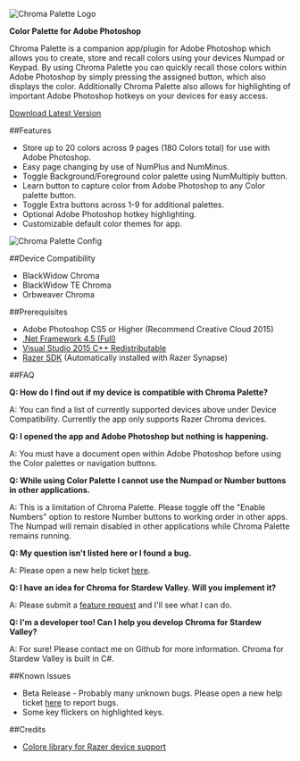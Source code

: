 ![Chroma Palette Logo](http://thejourneynetwork.net/chromapalette/chromapalette_md.png)

**Color Palette for Adobe Photoshop**

Chroma Palette is a companion app/plugin for Adobe Photoshop which allows you to create, store and recall colors using your devices Numpad or Keypad. By using Chroma Palette you can quickly recall those colors within Adobe Photoshop by simply pressing the assigned button, which also displays the color. Additionally Chroma Palette also allows for highlighting of important Adobe Photoshop hotkeys on your devices for easy access.

[Download Latest Version](https://github.com/roxaskeyheart/Chroma-Palette/releases)


##Features


* Store up to 20 colors across 9 pages (180 Colors total) for use with Adobe Photoshop.
* Easy page changing by use of NumPlus and NumMinus.
* Toggle Background/Foreground color palette using NumMultiply button.
* Learn button to capture color from Adobe Photoshop to any Color palette button.
* Toggle Extra buttons across 1-9 for additional palettes.
* Optional Adobe Photoshop hotkey highlighting.
* Customizable default color themes for app.


![Chroma Palette Config](http://thejourneynetwork.net/chromapalette/chromapalette_config.png)


##Device Compatibility


* BlackWidow Chroma
* BlackWidow TE Chroma
* Orbweaver Chroma


##Prerequisites

* Adobe Photoshop CS5 or Higher (Recommend Creative Cloud 2015)
* [.Net Framework 4.5 (Full)](https://www.microsoft.com/en-au/download/details.aspx?id=30653)
* [Visual Studio 2015 C++ Redistributable](https://www.microsoft.com/en-au/download/details.aspx?id=48145)
* [Razer SDK](http://www.razerzone.com/au-en/synapse) (Automatically installed with Razer Synapse)


##FAQ

**Q: How do I find out if my device is compatible with Chroma Palette?**


A: You can find a list of currently supported devices above under Device Compatibility. Currently the app only supports Razer Chroma devices.


**Q: I opened the app and Adobe Photoshop but nothing is happening.**


A: You must have a document open within Adobe Photoshop before using the Color palettes or navigation buttons.


**Q: While using Color Palette I cannot use the Numpad or Number buttons in other applications.**


A: This is a limitation of Chroma Palette. Please toggle off the "Enable Numbers" option to restore Number buttons to working order in other apps. The Numpad will remain disabled in other applications while Chroma Palette remains running.


**Q: My question isn't listed here or I found a bug.**


A: Please open a new help ticket [here](https://github.com/roxaskeyheart/Chroma-Palette/issues).


**Q: I have an idea for Chroma for Stardew Valley. Will you implement it?**


A: Please submit a [feature request](https://github.com/roxaskeyheart/Chroma-Palette/issues) and I'll see what I can do.



**Q: I'm a developer too! Can I help you develop Chroma for Stardew Valley?**


A: For sure! Please contact me on Github for more information. Chroma for Stardew Valley is built in C#. 



##Known Issues

* Beta Release - Probably many unknown bugs. Please open a new help ticket [here](https://github.com/roxaskeyheart/Chroma-Palette/issues) to report bugs.
* Some key flickers on highlighted keys.



##Credits

* [Colore library for Razer device support](https://github.com/CoraleStudios/Colore)


